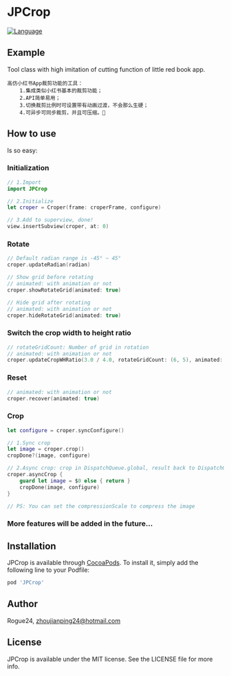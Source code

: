 # JPCrop

[![Language](http://img.shields.io/badge/language-Swift-brightgreen.svg?style=flat)](https://developer.apple.com/Swift)

## Example

Tool class with high imitation of cutting function of little red book app.

    高仿小红书App裁剪功能的工具：
        1.集成类似小红书基本的裁剪功能；
        2.API简单易用；
        3.切换裁剪比例时可设置带有动画过渡，不会那么生硬；
        4.可异步可同步裁剪，并且可压缩。

## How to use

Is so easy:

### Initialization
```swift
// 1.Import
import JPCrop

// 2.Initialize
let croper = Croper(frame: croperFrame, configure)

// 3.Add to superview, done!
view.insertSubview(croper, at: 0)
```

### Rotate
```swift
// Default radian range is -45° ~ 45°
croper.updateRadian(radian)

// Show grid before rotating
// animated: with animation or not
croper.showRotateGrid(animated: true)

// Hide grid after rotating
// animated: with animation or not
croper.hideRotateGrid(animated: true)
```

### Switch the crop width to height ratio
```swift
// rotateGridCount: Number of grid in rotation
// animated: with animation or not
croper.updateCropWHRatio(3.0 / 4.0, rotateGridCount: (6, 5), animated: true)
```

### Reset
```swift
// animated: with animation or not
croper.recover(animated: true)
```

### Crop
```swift
let configure = croper.syncConfigure()

// 1.Sync crop
let image = croper.crop() 
cropDone?(image, configure)

// 2.Async crop: crop in DispatchQueue.global, result back to DispatchQueue.main 
croper.asyncCrop {
    guard let image = $0 else { return }
    cropDone(image, configure)
}

// PS: You can set the compressionScale to compress the image
```

### More features will be added in the future...

## Installation

JPCrop is available through [CocoaPods](https://cocoapods.org). To install
it, simply add the following line to your Podfile:

```ruby
pod 'JPCrop'
```

## Author

Rogue24, zhoujianping24@hotmail.com

## License

JPCrop is available under the MIT license. See the LICENSE file for more info.
